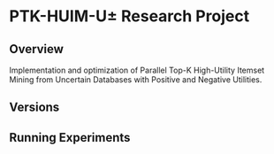 # PTK-HUIM-U± Research Project

## Overview
Implementation and optimization of Parallel Top-K High-Utility Itemset Mining from Uncertain Databases with Positive and Negative Utilities.

## Versions

## Running Experiments